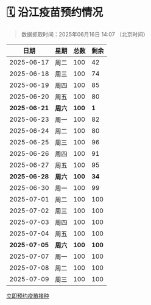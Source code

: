 # 🗓️ 沿江疫苗预约情况

> 数据抓取时间：2025年06月16日 14:07 （北京时间）

| 日期 | 星期 | 总数 | 剩余 |
|------|------|------|------|
| 2025-06-17 | 周二 | 100 | 42 |
| 2025-06-18 | 周三 | 100 | 74 |
| 2025-06-19 | 周四 | 100 | 85 |
| 2025-06-20 | 周五 | 100 | 80 |
| **2025-06-21** | **周六** | **100** | **1** |
| 2025-06-23 | 周一 | 100 | 82 |
| 2025-06-24 | 周二 | 100 | 80 |
| 2025-06-25 | 周三 | 100 | 96 |
| 2025-06-26 | 周四 | 100 | 91 |
| 2025-06-27 | 周五 | 100 | 95 |
| **2025-06-28** | **周六** | **100** | **34** |
| 2025-06-30 | 周一 | 100 | 99 |
| 2025-07-01 | 周二 | 100 | 100 |
| 2025-07-02 | 周三 | 100 | 100 |
| 2025-07-03 | 周四 | 100 | 100 |
| 2025-07-04 | 周五 | 100 | 100 |
| **2025-07-05** | **周六** | **100** | **100** |
| 2025-07-07 | 周一 | 100 | 100 |
| 2025-07-08 | 周二 | 100 | 100 |
| 2025-07-09 | 周三 | 100 | 100 |


<div class="button-container">
<a class="btn" href="http://yfzweb.ishequ.net/#/login" target="_blank">立即预约疫苗接种</a>
</div>
